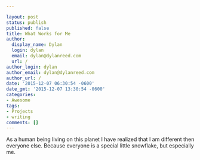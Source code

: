 ```yaml
---

layout: post
status: publish
published: false
title: What Works for Me
author:
  display_name: Dylan
  login: dylan
  email: dylan@dylanreed.com
  url: /
author_login: dylan
author_email: dylan@dylanreed.com
author_url: /
date: '2015-12-07 06:30:54 -0600'
date_gmt: '2015-12-07 13:30:54 -0600'
categories:
- Awesome
tags:
- Projects
- writing
comments: []
---
```


As a human being living on this planet I have realized that I am different then everyone else. Because everyone is a special little snowflake, but especially me. 